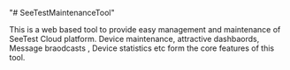 "# SeeTestMaintenanceTool" 

This is a web based tool to provide easy management and maintenance of SeeTest Cloud platform.
Device maintenance, attractive dashbaords, Message braodcasts , Device statistics etc form the core features of this tool.
